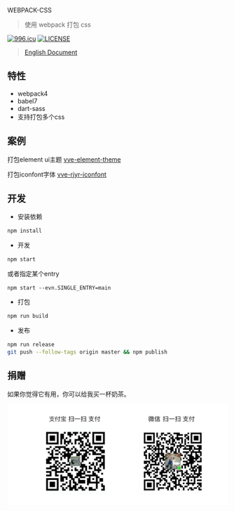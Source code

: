 WEBPACK-CSS

> 使用 webpack 打包 css

[![996.icu](https://img.shields.io/badge/link-996.icu-red.svg)](https://996.icu)
[![LICENSE](https://img.shields.io/badge/license-Anti%20996-blue.svg)](https://github.com/996icu/996.ICU/blob/master/LICENSE)

> [English Document](./README_EN.md)

## 特性
- webpack4
- babel7
- dart-sass
- 支持打包多个css

## 案例

打包element ui主题 [vve-element-theme](https://github.com/vue-viewer-editor/vve-element-theme)

打包iconfont字体 [vve-rjyr-iconfont](https://github.com/vue-viewer-editor/vve-rjyr-iconfont)


## 开发

- 安装依赖

```bash
npm install
```

- 开发

```bash
npm start
```

或者指定某个entry
```
npm start --evn.SINGLE_ENTRY=main
```

- 打包

```bash
npm run build
```

- 发布

```bash
npm run release
git push --follow-tags origin master && npm publish
```

## 捐赠

如果你觉得它有用，你可以给我买一杯奶茶。

<img width="650" src="https://raw.githubusercontent.com/nqdy666/webpack-css/master/qrcode-donation.png" alt="donation">
